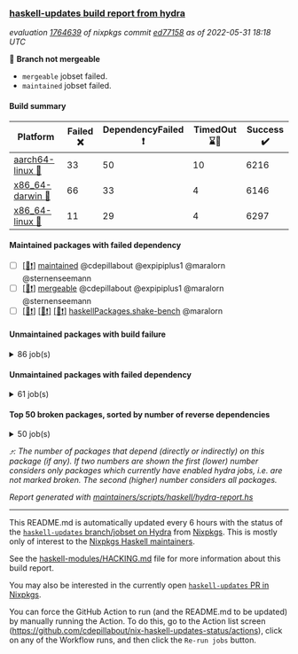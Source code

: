 ### [haskell-updates build report from hydra](https://hydra.nixos.org/jobset/nixpkgs/haskell-updates)
*evaluation [1764639](https://hydra.nixos.org/eval/1764639) of nixpkgs commit [ed77158](https://github.com/NixOS/nixpkgs/commits/ed7715885e740c71d21a5e38c31ed6b8fa6190b9) as of 2022-05-31 18:18 UTC*

:red_circle: **Branch not mergeable**
  * `mergeable` jobset failed.
  * `maintained` jobset failed.

#### Build summary

 | Platform | Failed :x: | DependencyFailed :heavy_exclamation_mark: | TimedOut :hourglass::no_entry_sign: | Success :heavy_check_mark: | 
 | --- | --- | --- | --- | --- | 
 | [aarch64-linux :iphone:](https://hydra.nixos.org/eval/1764639?filter=.aarch64-linux) | 33 | 50 | 10 | 6216 | 
 | [x86_64-darwin :apple:](https://hydra.nixos.org/eval/1764639?filter=.x86_64-darwin) | 66 | 33 | 4 | 6146 | 
 | [x86_64-linux :penguin:](https://hydra.nixos.org/eval/1764639?filter=.x86_64-linux) | 11 | 29 | 4 | 6297 | 
#### Maintained packages with failed dependency
- [ ] [[:penguin::heavy_exclamation_mark:]](https://hydra.nixos.org/build/178716493) [maintained](https://hydra.nixos.org/eval/1764639?filter=maintained) @cdepillabout @expipiplus1 @maralorn @sternenseemann
- [ ] [[:penguin::heavy_exclamation_mark:]](https://hydra.nixos.org/build/178589486) [mergeable](https://hydra.nixos.org/eval/1764639?filter=mergeable) @cdepillabout @expipiplus1 @maralorn @sternenseemann
- [ ] [[:iphone::heavy_exclamation_mark:]](https://hydra.nixos.org/build/178589164) [[:apple::heavy_exclamation_mark:]](https://hydra.nixos.org/build/178588410) [[:penguin::heavy_exclamation_mark:]](https://hydra.nixos.org/build/178586401) [haskellPackages.shake-bench](https://hydra.nixos.org/eval/1764639?filter=haskellPackages.shake-bench) @maralorn
#### Unmaintained packages with build failure
<details><summary>86 job(s) </summary>

- [ ] [[:iphone::x:]](https://hydra.nixos.org/build/178576717) [[:apple::x:]](https://hydra.nixos.org/build/178585311) [[:penguin::x:]](https://hydra.nixos.org/build/178586095) [haskellPackages.Chart-diagrams](https://hydra.nixos.org/eval/1764639?filter=haskellPackages.Chart-diagrams)  :arrow_heading_up: 9 | 14
- [ ] [[:iphone::x:]](https://hydra.nixos.org/build/178580821) [[:apple::heavy_check_mark:]](https://hydra.nixos.org/build/178585542) [[:penguin::heavy_check_mark:]](https://hydra.nixos.org/build/178579820) [haskellPackages.OrderedBits](https://hydra.nixos.org/eval/1764639?filter=haskellPackages.OrderedBits)  :arrow_heading_up: 5 | 36
- [ ] [[:iphone::x:]](https://hydra.nixos.org/build/178576783) [[:apple::x:]](https://hydra.nixos.org/build/178590748) [[:penguin::x:]](https://hydra.nixos.org/build/178577805) [haskellPackages.purescript](https://hydra.nixos.org/eval/1764639?filter=haskellPackages.purescript)  :arrow_heading_up: 3 | 8
- [ ] [[:iphone::x:]](https://hydra.nixos.org/build/178576809) [[:apple::heavy_check_mark:]](https://hydra.nixos.org/build/178578018) [[:penguin::heavy_check_mark:]](https://hydra.nixos.org/build/178586256) [haskellPackages.flatparse](https://hydra.nixos.org/eval/1764639?filter=haskellPackages.flatparse)  :arrow_heading_up: 3 | 5
- [ ] [[:iphone::x:]](https://hydra.nixos.org/build/178589003) [[:apple::heavy_check_mark:]](https://hydra.nixos.org/build/178591706) [[:penguin::heavy_check_mark:]](https://hydra.nixos.org/build/178594356) [haskellPackages.hw-json-simd](https://hydra.nixos.org/eval/1764639?filter=haskellPackages.hw-json-simd)  :arrow_heading_up: 2 | 8
- [ ] [[:iphone::x:]](https://hydra.nixos.org/build/178582790) [[:apple::heavy_check_mark:]](https://hydra.nixos.org/build/178588386) [[:penguin::heavy_check_mark:]](https://hydra.nixos.org/build/178588810) [haskellPackages.hw-simd](https://hydra.nixos.org/eval/1764639?filter=haskellPackages.hw-simd)  :arrow_heading_up: 2 | 8
- [ ] [[:iphone::x:]](https://hydra.nixos.org/build/178584294) [[:apple::heavy_check_mark:]](https://hydra.nixos.org/build/178585044) [[:penguin::heavy_check_mark:]](https://hydra.nixos.org/build/178582244) [haskellPackages.quic](https://hydra.nixos.org/eval/1764639?filter=haskellPackages.quic)  :arrow_heading_up: 2 | 2
- [ ] [[:iphone::x:]](https://hydra.nixos.org/build/178588770) [[:apple::heavy_check_mark:]](https://hydra.nixos.org/build/178595148) [[:penguin::heavy_check_mark:]](https://hydra.nixos.org/build/178587710) [haskellPackages.freetype2](https://hydra.nixos.org/eval/1764639?filter=haskellPackages.freetype2)  :arrow_heading_up: 1 | 8
- [ ] [[:iphone::heavy_check_mark:]](https://hydra.nixos.org/build/178582493) [[:apple::x:]](https://hydra.nixos.org/build/178590001) [[:penguin::heavy_check_mark:]](https://hydra.nixos.org/build/178581038) [haskellPackages.free-vector-spaces](https://hydra.nixos.org/eval/1764639?filter=haskellPackages.free-vector-spaces)  :arrow_heading_up: 1 | 7
- [ ] [[:iphone::x:]](https://hydra.nixos.org/build/178588014) [[:apple::heavy_check_mark:]](https://hydra.nixos.org/build/178586597) [[:penguin::heavy_check_mark:]](https://hydra.nixos.org/build/178591958) [haskellPackages.long-double](https://hydra.nixos.org/eval/1764639?filter=haskellPackages.long-double)  :arrow_heading_up: 1 | 2
- [ ] [[:iphone::x:]](https://hydra.nixos.org/build/178655807) [[:apple::x:]](https://hydra.nixos.org/build/178655802) [[:penguin::x:]](https://hydra.nixos.org/build/178655819) [haskellPackages.composite-cassava](https://hydra.nixos.org/eval/1764639?filter=haskellPackages.composite-cassava)  :arrow_heading_up: 1 | 1
- [ ] [[:iphone::x:]](https://hydra.nixos.org/build/178586191) [[:apple::x:]](https://hydra.nixos.org/build/178586963) [[:penguin::heavy_check_mark:]](https://hydra.nixos.org/build/178584803) [haskellPackages.easytensor](https://hydra.nixos.org/eval/1764639?filter=haskellPackages.easytensor)  :arrow_heading_up: 1 | 1
- [ ] [[:iphone::heavy_check_mark:]](https://hydra.nixos.org/build/178590955) [[:apple::x:]](https://hydra.nixos.org/build/178590566) [[:penguin::heavy_check_mark:]](https://hydra.nixos.org/build/178594277) [haskellPackages.grab](https://hydra.nixos.org/eval/1764639?filter=haskellPackages.grab)  :arrow_heading_up: 1 | 1
- [ ] [[:iphone::heavy_check_mark:]](https://hydra.nixos.org/build/178581028) [[:apple::x:]](https://hydra.nixos.org/build/178595362) [[:penguin::heavy_check_mark:]](https://hydra.nixos.org/build/178591845) [haskellPackages.kazura-queue](https://hydra.nixos.org/eval/1764639?filter=haskellPackages.kazura-queue)  :arrow_heading_up: 1 | 1
- [ ] [[:iphone::heavy_check_mark:]](https://hydra.nixos.org/build/178584109) [[:apple::x:]](https://hydra.nixos.org/build/178594502) [[:penguin::heavy_check_mark:]](https://hydra.nixos.org/build/178582825) [haskellPackages.keep-alive](https://hydra.nixos.org/eval/1764639?filter=haskellPackages.keep-alive)  :arrow_heading_up: 1 | 1
- [ ] [[:iphone::x:]](https://hydra.nixos.org/build/178586324) [[:apple::heavy_check_mark:]](https://hydra.nixos.org/build/178581133) [[:penguin::heavy_check_mark:]](https://hydra.nixos.org/build/178580064) [haskellPackages.nlopt-haskell](https://hydra.nixos.org/eval/1764639?filter=haskellPackages.nlopt-haskell)  :arrow_heading_up: 1 | 1
- [ ] [[:iphone::x:]](https://hydra.nixos.org/build/178700798) [[:apple::heavy_check_mark:]](https://hydra.nixos.org/build/178700740) [[:penguin::heavy_check_mark:]](https://hydra.nixos.org/build/178700702) [haskellPackages.swisstable](https://hydra.nixos.org/eval/1764639?filter=haskellPackages.swisstable)  :arrow_heading_up: 1 | 1
- [ ] [[:iphone::x:]](https://hydra.nixos.org/build/178578286) [[:apple::heavy_check_mark:]](https://hydra.nixos.org/build/178578363) [[:penguin::heavy_check_mark:]](https://hydra.nixos.org/build/178588035) [haskellPackages.unicode-properties](https://hydra.nixos.org/eval/1764639?filter=haskellPackages.unicode-properties)  :arrow_heading_up: 1 | 1
- [ ] [[:iphone::heavy_check_mark:]](https://hydra.nixos.org/build/178578840) [[:apple::x:]](https://hydra.nixos.org/build/178577147) [[:penguin::heavy_check_mark:]](https://hydra.nixos.org/build/178580620) [haskellPackages.zip](https://hydra.nixos.org/eval/1764639?filter=haskellPackages.zip)  :arrow_heading_up: 0 | 5
- [ ] [[:iphone::heavy_check_mark:]](https://hydra.nixos.org/build/178589262) [[:apple::x:]](https://hydra.nixos.org/build/178577259) [[:penguin::heavy_check_mark:]](https://hydra.nixos.org/build/178594238) [haskellPackages.PyF](https://hydra.nixos.org/eval/1764639?filter=haskellPackages.PyF)  :arrow_heading_up: 0 | 4
- [ ] [[:iphone::heavy_check_mark:]](https://hydra.nixos.org/build/178591753) [[:apple::x:]](https://hydra.nixos.org/build/178589361) [[:penguin::heavy_check_mark:]](https://hydra.nixos.org/build/178582714) [haskellPackages.hmidi](https://hydra.nixos.org/eval/1764639?filter=haskellPackages.hmidi)  :arrow_heading_up: 0 | 4
- [ ] [[:iphone::x:]](https://hydra.nixos.org/build/178589603) [[:apple::x:]](https://hydra.nixos.org/build/178589373) [[:penguin::x:]](https://hydra.nixos.org/build/178583875) [haskellPackages.bloodhound](https://hydra.nixos.org/eval/1764639?filter=haskellPackages.bloodhound)  :arrow_heading_up: 0 | 2
- [ ] [[:iphone::heavy_check_mark:]](https://hydra.nixos.org/build/178591190) [[:apple::x:]](https://hydra.nixos.org/build/178587512) [[:penguin::heavy_check_mark:]](https://hydra.nixos.org/build/178591027) [haskellPackages.posix-socket](https://hydra.nixos.org/eval/1764639?filter=haskellPackages.posix-socket)  :arrow_heading_up: 0 | 2
- [ ] [[:iphone::x:]](https://hydra.nixos.org/build/178588245) [[:apple::x:]](https://hydra.nixos.org/build/178595413) [[:penguin::x:]](https://hydra.nixos.org/build/178583505) [haskellPackages.servant-openapi3](https://hydra.nixos.org/eval/1764639?filter=haskellPackages.servant-openapi3)  :arrow_heading_up: 0 | 2
- [ ] [[:iphone::heavy_check_mark:]](https://hydra.nixos.org/build/178591059) [[:apple::x:]](https://hydra.nixos.org/build/178587819) [[:penguin::heavy_check_mark:]](https://hydra.nixos.org/build/178577559) [haskellPackages.gi-gdkx11](https://hydra.nixos.org/eval/1764639?filter=haskellPackages.gi-gdkx11)  :arrow_heading_up: 0 | 1
- [ ] [[:iphone::heavy_check_mark:]](https://hydra.nixos.org/build/178592946) [[:apple::x:]](https://hydra.nixos.org/build/178587992) [[:penguin::heavy_check_mark:]](https://hydra.nixos.org/build/178594839) [haskellPackages.hamid](https://hydra.nixos.org/eval/1764639?filter=haskellPackages.hamid)  :arrow_heading_up: 0 | 1
- [ ] [[:iphone::heavy_check_mark:]](https://hydra.nixos.org/build/178593498) [[:apple::x:]](https://hydra.nixos.org/build/178583194) [[:penguin::heavy_check_mark:]](https://hydra.nixos.org/build/178584434) [haskellPackages.hmatrix-morpheus](https://hydra.nixos.org/eval/1764639?filter=haskellPackages.hmatrix-morpheus)  :arrow_heading_up: 0 | 1
- [ ] [[:iphone::heavy_check_mark:]](https://hydra.nixos.org/build/178588359) [[:apple::x:]](https://hydra.nixos.org/build/178587791) [[:penguin::heavy_check_mark:]](https://hydra.nixos.org/build/178591404) [haskellPackages.huckleberry](https://hydra.nixos.org/eval/1764639?filter=haskellPackages.huckleberry)  :arrow_heading_up: 0 | 1
- [ ] [[:iphone::heavy_check_mark:]](https://hydra.nixos.org/build/178583215) [[:apple::x:]](https://hydra.nixos.org/build/178587040) [[:penguin::heavy_check_mark:]](https://hydra.nixos.org/build/178587363) [haskellPackages.openal-ffi](https://hydra.nixos.org/eval/1764639?filter=haskellPackages.openal-ffi)  :arrow_heading_up: 0 | 1
- [ ] [[:iphone::x:]](https://hydra.nixos.org/build/178584448) [[:apple::x:]](https://hydra.nixos.org/build/178582031) [[:penguin::x:]](https://hydra.nixos.org/build/178586787) [haskellPackages.pcre2](https://hydra.nixos.org/eval/1764639?filter=haskellPackages.pcre2)  :arrow_heading_up: 0 | 1
- [ ] [[:iphone::x:]](https://hydra.nixos.org/build/178592215) [[:apple::heavy_check_mark:]](https://hydra.nixos.org/build/178585209) [[:penguin::heavy_check_mark:]](https://hydra.nixos.org/build/178591112) [haskellPackages.picosat](https://hydra.nixos.org/eval/1764639?filter=haskellPackages.picosat)  :arrow_heading_up: 0 | 1
- [ ] [[:iphone::heavy_check_mark:]](https://hydra.nixos.org/build/178583799) [[:apple::x:]](https://hydra.nixos.org/build/178594911) [[:penguin::heavy_check_mark:]](https://hydra.nixos.org/build/178588102) [haskellPackages.select](https://hydra.nixos.org/eval/1764639?filter=haskellPackages.select)  :arrow_heading_up: 0 | 1
- [ ] [[:iphone::heavy_check_mark:]](https://hydra.nixos.org/build/178593694) [[:apple::x:]](https://hydra.nixos.org/build/178584930) [[:penguin::heavy_check_mark:]](https://hydra.nixos.org/build/178576964) [haskellPackages.sysinfo](https://hydra.nixos.org/eval/1764639?filter=haskellPackages.sysinfo)  :arrow_heading_up: 0 | 1
- [ ] [[:iphone::heavy_check_mark:]](https://hydra.nixos.org/build/178590844) [[:apple::x:]](https://hydra.nixos.org/build/178576345) [[:penguin::heavy_check_mark:]](https://hydra.nixos.org/build/178577061) [haskellPackages.FractalArt](https://hydra.nixos.org/eval/1764639?filter=haskellPackages.FractalArt) 
- [ ] [[:iphone::x:]](https://hydra.nixos.org/build/178578849) [[:apple::heavy_check_mark:]](https://hydra.nixos.org/build/178581194) [[:penguin::heavy_check_mark:]](https://hydra.nixos.org/build/178584815) [haskellPackages.HsASA](https://hydra.nixos.org/eval/1764639?filter=haskellPackages.HsASA) 
- [ ] [[:iphone::x:]](https://hydra.nixos.org/build/178587340) [[:apple::heavy_check_mark:]](https://hydra.nixos.org/build/178587124) [[:penguin::heavy_check_mark:]](https://hydra.nixos.org/build/178585583) [haskellPackages.binary-io](https://hydra.nixos.org/eval/1764639?filter=haskellPackages.binary-io) 
- [ ] [[:iphone::hourglass::no_entry_sign:]](https://hydra.nixos.org/build/178585255) [[:apple::x:]](https://hydra.nixos.org/build/178588587) [[:penguin::hourglass::no_entry_sign:]](https://hydra.nixos.org/build/178594092) [haskellPackages.bindings-common](https://hydra.nixos.org/eval/1764639?filter=haskellPackages.bindings-common) 
- [ ] [[:iphone::heavy_check_mark:]](https://hydra.nixos.org/build/178594215) [[:apple::x:]](https://hydra.nixos.org/build/178590778) [[:penguin::heavy_check_mark:]](https://hydra.nixos.org/build/178587684) [haskellPackages.chiphunk](https://hydra.nixos.org/eval/1764639?filter=haskellPackages.chiphunk) 
- [ ] [[:iphone::x:]](https://hydra.nixos.org/build/178585897) [[:apple::heavy_check_mark:]](https://hydra.nixos.org/build/178591307) [[:penguin::heavy_check_mark:]](https://hydra.nixos.org/build/178595318) [haskellPackages.comfort-fftw](https://hydra.nixos.org/eval/1764639?filter=haskellPackages.comfort-fftw) 
- [ ] [[:iphone::x:]](https://hydra.nixos.org/build/178655813) [[:apple::x:]](https://hydra.nixos.org/build/178655779) [[:penguin::x:]](https://hydra.nixos.org/build/178655809) [haskellPackages.composite-dhall](https://hydra.nixos.org/eval/1764639?filter=haskellPackages.composite-dhall) 
- [ ] [[:iphone::x:]](https://hydra.nixos.org/build/178655793) [[:apple::x:]](https://hydra.nixos.org/build/178655788) [[:penguin::x:]](https://hydra.nixos.org/build/178655790) [haskellPackages.composite-ekg](https://hydra.nixos.org/eval/1764639?filter=haskellPackages.composite-ekg) 
- [ ] [[:iphone::x:]](https://hydra.nixos.org/build/178655815) [[:apple::x:]](https://hydra.nixos.org/build/178655787) [[:penguin::x:]](https://hydra.nixos.org/build/178655805) [haskellPackages.composite-lens-extra](https://hydra.nixos.org/eval/1764639?filter=haskellPackages.composite-lens-extra) 
- [ ] [[:iphone::x:]](https://hydra.nixos.org/build/178590105) [[:apple::heavy_check_mark:]](https://hydra.nixos.org/build/178588287) [[:penguin::heavy_check_mark:]](https://hydra.nixos.org/build/178589211) [haskellPackages.decision-diagrams](https://hydra.nixos.org/eval/1764639?filter=haskellPackages.decision-diagrams) 
- [ ] [[:iphone::heavy_check_mark:]](https://hydra.nixos.org/build/178592995) [[:apple::x:]](https://hydra.nixos.org/build/178578448) [[:penguin::heavy_check_mark:]](https://hydra.nixos.org/build/178579174) [haskellPackages.diskhash](https://hydra.nixos.org/eval/1764639?filter=haskellPackages.diskhash) 
- [ ] [[:iphone::heavy_check_mark:]](https://hydra.nixos.org/build/178576456) [[:apple::x:]](https://hydra.nixos.org/build/178577416) [[:penguin::heavy_check_mark:]](https://hydra.nixos.org/build/178583024) [haskellPackages.env-extra](https://hydra.nixos.org/eval/1764639?filter=haskellPackages.env-extra) 
- [ ] [[:iphone::heavy_check_mark:]](https://hydra.nixos.org/build/178587233) [[:apple::x:]](https://hydra.nixos.org/build/178589801) [[:penguin::heavy_check_mark:]](https://hydra.nixos.org/build/178581396) [haskellPackages.epub-tools](https://hydra.nixos.org/eval/1764639?filter=haskellPackages.epub-tools) 
- [ ] [[:iphone::heavy_check_mark:]](https://hydra.nixos.org/build/178582145) [[:apple::x:]](https://hydra.nixos.org/build/178584755) [[:penguin::heavy_check_mark:]](https://hydra.nixos.org/build/178585074) [haskellPackages.fudgets](https://hydra.nixos.org/eval/1764639?filter=haskellPackages.fudgets) 
- [ ] [[:iphone::heavy_check_mark:]](https://hydra.nixos.org/build/178595477) [[:apple::x:]](https://hydra.nixos.org/build/178587632) [[:penguin::heavy_check_mark:]](https://hydra.nixos.org/build/178589677) [haskellPackages.gerrit](https://hydra.nixos.org/eval/1764639?filter=haskellPackages.gerrit) 
- [ ] [[:iphone::heavy_check_mark:]](https://hydra.nixos.org/build/178581116) [[:apple::x:]](https://hydra.nixos.org/build/178589540) [[:penguin::heavy_check_mark:]](https://hydra.nixos.org/build/178593322) [haskellPackages.ghc-gc-hook](https://hydra.nixos.org/eval/1764639?filter=haskellPackages.ghc-gc-hook) 
- [ ] [[:apple::x:]](https://hydra.nixos.org/build/178582138) [haskellPackages.gi-gtkosxapplication](https://hydra.nixos.org/eval/1764639?filter=haskellPackages.gi-gtkosxapplication) 
- [ ] [[:iphone::x:]](https://hydra.nixos.org/build/178583654) [[:penguin::heavy_check_mark:]](https://hydra.nixos.org/build/178585466) [haskellPackages.gnome-keyring](https://hydra.nixos.org/eval/1764639?filter=haskellPackages.gnome-keyring) 
- [ ] [[:apple::x:]](https://hydra.nixos.org/build/178585045) [haskellPackages.gtk-mac-integration](https://hydra.nixos.org/eval/1764639?filter=haskellPackages.gtk-mac-integration) 
- [ ] [[:iphone::heavy_check_mark:]](https://hydra.nixos.org/build/178576579) [[:apple::x:]](https://hydra.nixos.org/build/178593878) [[:penguin::heavy_check_mark:]](https://hydra.nixos.org/build/178594402) [haskellPackages.gtk-traymanager](https://hydra.nixos.org/eval/1764639?filter=haskellPackages.gtk-traymanager) 
- [ ] [[:apple::x:]](https://hydra.nixos.org/build/178580333) [haskellPackages.gtk3-mac-integration](https://hydra.nixos.org/eval/1764639?filter=haskellPackages.gtk3-mac-integration) 
- [ ] [[:iphone::heavy_check_mark:]](https://hydra.nixos.org/build/178593123) [[:apple::x:]](https://hydra.nixos.org/build/178582074) [[:penguin::heavy_check_mark:]](https://hydra.nixos.org/build/178588706) [haskellPackages.hid](https://hydra.nixos.org/eval/1764639?filter=haskellPackages.hid) 
- [ ] [[:iphone::heavy_check_mark:]](https://hydra.nixos.org/build/178587061) [[:apple::x:]](https://hydra.nixos.org/build/178586476) [[:penguin::heavy_check_mark:]](https://hydra.nixos.org/build/178595444) [haskellPackages.hinotify-conduit](https://hydra.nixos.org/eval/1764639?filter=haskellPackages.hinotify-conduit) 
- [ ] [[:iphone::heavy_check_mark:]](https://hydra.nixos.org/build/178589682) [[:apple::x:]](https://hydra.nixos.org/build/178587019) [[:penguin::heavy_check_mark:]](https://hydra.nixos.org/build/178590849) [haskellPackages.hsshellscript](https://hydra.nixos.org/eval/1764639?filter=haskellPackages.hsshellscript) 
- [ ] [[:iphone::heavy_check_mark:]](https://hydra.nixos.org/build/178588366) [[:apple::x:]](https://hydra.nixos.org/build/178582939) [[:penguin::heavy_check_mark:]](https://hydra.nixos.org/build/178576668) [haskellPackages.hssourceinfo](https://hydra.nixos.org/eval/1764639?filter=haskellPackages.hssourceinfo) 
- [ ] [[:iphone::heavy_check_mark:]](https://hydra.nixos.org/build/178576331) [[:apple::x:]](https://hydra.nixos.org/build/178577301) [[:penguin::heavy_check_mark:]](https://hydra.nixos.org/build/178583789) [haskellPackages.ipcvar](https://hydra.nixos.org/eval/1764639?filter=haskellPackages.ipcvar) 
- [ ] [[:iphone::x:]](https://hydra.nixos.org/build/178584209) [[:apple::heavy_check_mark:]](https://hydra.nixos.org/build/178589124) [[:penguin::heavy_check_mark:]](https://hydra.nixos.org/build/178587743) [haskellPackages.jammittools](https://hydra.nixos.org/eval/1764639?filter=haskellPackages.jammittools) 
- [ ] [[:apple::x:]](https://hydra.nixos.org/build/178582060) [haskellPackages.kqueue](https://hydra.nixos.org/eval/1764639?filter=haskellPackages.kqueue) 
- [ ] [[:iphone::heavy_check_mark:]](https://hydra.nixos.org/build/178590375) [[:apple::x:]](https://hydra.nixos.org/build/178579208) [[:penguin::heavy_check_mark:]](https://hydra.nixos.org/build/178577486) [haskellPackages.leveldb-haskell-fork](https://hydra.nixos.org/eval/1764639?filter=haskellPackages.leveldb-haskell-fork) 
- [ ] [[:iphone::heavy_check_mark:]](https://hydra.nixos.org/build/178577563) [[:apple::x:]](https://hydra.nixos.org/build/178577533) [[:penguin::heavy_check_mark:]](https://hydra.nixos.org/build/178587270) [haskellPackages.linux-framebuffer](https://hydra.nixos.org/eval/1764639?filter=haskellPackages.linux-framebuffer) 
- [ ] [[:iphone::heavy_check_mark:]](https://hydra.nixos.org/build/178577974) [[:apple::x:]](https://hydra.nixos.org/build/178581200) [[:penguin::heavy_check_mark:]](https://hydra.nixos.org/build/178582935) [haskellPackages.mediawiki2latex](https://hydra.nixos.org/eval/1764639?filter=haskellPackages.mediawiki2latex) 
- [ ] [[:iphone::heavy_check_mark:]](https://hydra.nixos.org/build/178594362) [[:apple::x:]](https://hydra.nixos.org/build/178581915) [[:penguin::heavy_check_mark:]](https://hydra.nixos.org/build/178590209) [haskellPackages.mercury-api](https://hydra.nixos.org/eval/1764639?filter=haskellPackages.mercury-api) 
- [ ] [[:iphone::heavy_check_mark:]](https://hydra.nixos.org/build/178588321) [[:apple::x:]](https://hydra.nixos.org/build/178590913) [[:penguin::heavy_check_mark:]](https://hydra.nixos.org/build/178590128) [haskellPackages.nano-cryptr](https://hydra.nixos.org/eval/1764639?filter=haskellPackages.nano-cryptr) 
- [ ] [[:iphone::x:]](https://hydra.nixos.org/build/178581535) [[:apple::x:]](https://hydra.nixos.org/build/178579446) [[:penguin::x:]](https://hydra.nixos.org/build/178581569) [haskellPackages.pandoc-crossref](https://hydra.nixos.org/eval/1764639?filter=haskellPackages.pandoc-crossref) 
- [ ] [[:iphone::heavy_check_mark:]](https://hydra.nixos.org/build/178578001) [[:apple::x:]](https://hydra.nixos.org/build/178576958) [[:penguin::heavy_check_mark:]](https://hydra.nixos.org/build/178578304) [haskellPackages.persistent-pagination](https://hydra.nixos.org/eval/1764639?filter=haskellPackages.persistent-pagination) 
- [ ] [[:iphone::heavy_check_mark:]](https://hydra.nixos.org/build/178576269) [[:apple::x:]](https://hydra.nixos.org/build/178578862) [[:penguin::heavy_check_mark:]](https://hydra.nixos.org/build/178585620) [haskellPackages.phatsort](https://hydra.nixos.org/eval/1764639?filter=haskellPackages.phatsort) 
- [ ] [[:iphone::heavy_check_mark:]](https://hydra.nixos.org/build/178580063) [[:apple::x:]](https://hydra.nixos.org/build/178584627) [[:penguin::heavy_check_mark:]](https://hydra.nixos.org/build/178590510) [haskellPackages.ping-wrapper](https://hydra.nixos.org/eval/1764639?filter=haskellPackages.ping-wrapper) 
- [ ] [[:iphone::heavy_check_mark:]](https://hydra.nixos.org/build/178585948) [[:apple::x:]](https://hydra.nixos.org/build/178581420) [[:penguin::heavy_check_mark:]](https://hydra.nixos.org/build/178587295) [haskellPackages.posix-timer](https://hydra.nixos.org/eval/1764639?filter=haskellPackages.posix-timer) 
- [ ] [[:iphone::heavy_check_mark:]](https://hydra.nixos.org/build/178579270) [[:apple::x:]](https://hydra.nixos.org/build/178589043) [[:penguin::heavy_check_mark:]](https://hydra.nixos.org/build/178578179) [haskellPackages.pthread](https://hydra.nixos.org/eval/1764639?filter=haskellPackages.pthread) 
- [ ] [[:iphone::heavy_check_mark:]](https://hydra.nixos.org/build/178583986) [[:apple::x:]](https://hydra.nixos.org/build/178577284) [[:penguin::heavy_check_mark:]](https://hydra.nixos.org/build/178592505) [haskellPackages.reserve](https://hydra.nixos.org/eval/1764639?filter=haskellPackages.reserve) 
- [ ] [[:iphone::x:]](https://hydra.nixos.org/build/178582332) [[:apple::heavy_check_mark:]](https://hydra.nixos.org/build/178578242) [[:penguin::heavy_check_mark:]](https://hydra.nixos.org/build/178580853) [haskellPackages.risc386](https://hydra.nixos.org/eval/1764639?filter=haskellPackages.risc386) 
- [ ] [[:iphone::heavy_check_mark:]](https://hydra.nixos.org/build/178590003) [[:apple::x:]](https://hydra.nixos.org/build/178581797) [[:penguin::heavy_check_mark:]](https://hydra.nixos.org/build/178581185) [haskellPackages.sfml-audio](https://hydra.nixos.org/eval/1764639?filter=haskellPackages.sfml-audio) 
- [ ] [[:iphone::heavy_check_mark:]](https://hydra.nixos.org/build/178589735) [[:apple::x:]](https://hydra.nixos.org/build/178594120) [[:penguin::heavy_check_mark:]](https://hydra.nixos.org/build/178590184) [haskellPackages.shared-memory](https://hydra.nixos.org/eval/1764639?filter=haskellPackages.shared-memory) 
- [ ] [[:iphone::heavy_check_mark:]](https://hydra.nixos.org/build/178591842) [[:apple::x:]](https://hydra.nixos.org/build/178590846) [[:penguin::heavy_check_mark:]](https://hydra.nixos.org/build/178590422) [haskellPackages.skews](https://hydra.nixos.org/eval/1764639?filter=haskellPackages.skews) 
- [ ] [[:iphone::x:]](https://hydra.nixos.org/build/178585183) [[:apple::x:]](https://hydra.nixos.org/build/178594387) [[:penguin::heavy_check_mark:]](https://hydra.nixos.org/build/178590743) [haskellPackages.slugify](https://hydra.nixos.org/eval/1764639?filter=haskellPackages.slugify) 
- [ ] [[:iphone::heavy_check_mark:]](https://hydra.nixos.org/build/178592145) [[:apple::x:]](https://hydra.nixos.org/build/178579156) [[:penguin::heavy_check_mark:]](https://hydra.nixos.org/build/178591638) [haskellPackages.tailfile-hinotify](https://hydra.nixos.org/eval/1764639?filter=haskellPackages.tailfile-hinotify) 
- [ ] [[:iphone::x:]](https://hydra.nixos.org/build/178588768) [[:apple::x:]](https://hydra.nixos.org/build/178581722) [[:penguin::x:]](https://hydra.nixos.org/build/178593799) [haskellPackages.text-builder-linear](https://hydra.nixos.org/eval/1764639?filter=haskellPackages.text-builder-linear) 
- [ ] [[:iphone::x:]](https://hydra.nixos.org/build/178582777) [[:apple::heavy_check_mark:]](https://hydra.nixos.org/build/178583310) [[:penguin::heavy_check_mark:]](https://hydra.nixos.org/build/178586522) [haskellPackages.wiringPi](https://hydra.nixos.org/eval/1764639?filter=haskellPackages.wiringPi) 
- [ ] [[:iphone::x:]](https://hydra.nixos.org/build/178592157) [[:apple::heavy_check_mark:]](https://hydra.nixos.org/build/178592530) [[:penguin::heavy_check_mark:]](https://hydra.nixos.org/build/178592351) [haskellPackages.x86-64bit](https://hydra.nixos.org/eval/1764639?filter=haskellPackages.x86-64bit) 
- [ ] [[:iphone::heavy_check_mark:]](https://hydra.nixos.org/build/178589996) [[:apple::x:]](https://hydra.nixos.org/build/178588898) [[:penguin::heavy_check_mark:]](https://hydra.nixos.org/build/178580666) [haskellPackages.xmonad-utils](https://hydra.nixos.org/eval/1764639?filter=haskellPackages.xmonad-utils) 
- [ ] [[:iphone::heavy_check_mark:]](https://hydra.nixos.org/build/178592338) [[:apple::x:]](https://hydra.nixos.org/build/178577400) [[:penguin::heavy_check_mark:]](https://hydra.nixos.org/build/178581190) [haskellPackages.yoga](https://hydra.nixos.org/eval/1764639?filter=haskellPackages.yoga) 
- [ ] [[:iphone::heavy_check_mark:]](https://hydra.nixos.org/build/178587151) [[:apple::x:]](https://hydra.nixos.org/build/178577920) [[:penguin::heavy_check_mark:]](https://hydra.nixos.org/build/178582473) [haskellPackages.zot](https://hydra.nixos.org/eval/1764639?filter=haskellPackages.zot) 
- [ ] [[:iphone::heavy_check_mark:]](https://hydra.nixos.org/build/178585236) [[:apple::x:]](https://hydra.nixos.org/build/178584798) [[:penguin::heavy_check_mark:]](https://hydra.nixos.org/build/178582182) [haskellPackages.zxcvbn-c](https://hydra.nixos.org/eval/1764639?filter=haskellPackages.zxcvbn-c) 
</details>

#### Unmaintained packages with failed dependency
<details><summary>61 job(s) </summary>

- [ ] [[:iphone::heavy_exclamation_mark:]](https://hydra.nixos.org/build/178582477) [[:apple::heavy_check_mark:]](https://hydra.nixos.org/build/178583177) [[:penguin::heavy_check_mark:]](https://hydra.nixos.org/build/178577540) [haskellPackages.PrimitiveArray](https://hydra.nixos.org/eval/1764639?filter=haskellPackages.PrimitiveArray)  :arrow_heading_up: 4 | 35
- [ ] [[:iphone::heavy_exclamation_mark:]](https://hydra.nixos.org/build/178588318) [[:apple::heavy_check_mark:]](https://hydra.nixos.org/build/178579190) [[:penguin::heavy_check_mark:]](https://hydra.nixos.org/build/178582893) [haskellPackages.BiobaseTypes](https://hydra.nixos.org/eval/1764639?filter=haskellPackages.BiobaseTypes)  :arrow_heading_up: 3 | 21
- [ ] [[:iphone::heavy_exclamation_mark:]](https://hydra.nixos.org/build/178591240) [[:apple::heavy_check_mark:]](https://hydra.nixos.org/build/178590750) [[:penguin::heavy_check_mark:]](https://hydra.nixos.org/build/178577350) [haskellPackages.BiobaseENA](https://hydra.nixos.org/eval/1764639?filter=haskellPackages.BiobaseENA)  :arrow_heading_up: 1 | 18
- [ ] [[:iphone::heavy_exclamation_mark:]](https://hydra.nixos.org/build/178580236) [[:apple::heavy_check_mark:]](https://hydra.nixos.org/build/178580112) [[:penguin::heavy_check_mark:]](https://hydra.nixos.org/build/178576667) [haskellPackages.exon](https://hydra.nixos.org/eval/1764639?filter=haskellPackages.exon)  :arrow_heading_up: 1 | 3
- [ ] [[:iphone::heavy_exclamation_mark:]](https://hydra.nixos.org/build/178579448) [[:apple::heavy_exclamation_mark:]](https://hydra.nixos.org/build/178581955) [[:penguin::heavy_exclamation_mark:]](https://hydra.nixos.org/build/178591495) [haskellPackages.hip](https://hydra.nixos.org/eval/1764639?filter=haskellPackages.hip)  :arrow_heading_up: 1 | 3
- [ ] [hoogle](https://hydra.nixos.org/eval/1764639?filter=hoogle)  :arrow_heading_up: 1 | 3
  - [[:iphone::heavy_check_mark:]](https://hydra.nixos.org/build/178590898) [[:apple::heavy_check_mark:]](https://hydra.nixos.org/build/178582624) [[:penguin::heavy_check_mark:]](https://hydra.nixos.org/build/178583387) [haskell.packages.ghc8107](https://hydra.nixos.org/eval/1764639?filter=haskell.packages.ghc8107.hoogle)
  - [[:iphone::heavy_check_mark:]](https://hydra.nixos.org/build/178579590) [[:apple::heavy_check_mark:]](https://hydra.nixos.org/build/178593651) [[:penguin::heavy_check_mark:]](https://hydra.nixos.org/build/178580445) [haskell.packages.ghc884](https://hydra.nixos.org/eval/1764639?filter=haskell.packages.ghc884.hoogle)
  - [[:iphone::heavy_check_mark:]](https://hydra.nixos.org/build/178593013) [[:apple::heavy_check_mark:]](https://hydra.nixos.org/build/178577919) [[:penguin::heavy_check_mark:]](https://hydra.nixos.org/build/178593639) [haskell.packages.ghc902](https://hydra.nixos.org/eval/1764639?filter=haskell.packages.ghc902.hoogle)
  - [[:iphone::heavy_exclamation_mark:]](https://hydra.nixos.org/build/178580305) [[:apple::heavy_check_mark:]](https://hydra.nixos.org/build/178591233) [[:penguin::heavy_check_mark:]](https://hydra.nixos.org/build/178585061) [haskell.packages.ghc923](https://hydra.nixos.org/eval/1764639?filter=haskell.packages.ghc923.hoogle)
  - [[:iphone::heavy_check_mark:]](https://hydra.nixos.org/build/178594589) [[:apple::heavy_check_mark:]](https://hydra.nixos.org/build/178580523) [[:penguin::heavy_check_mark:]](https://hydra.nixos.org/build/178586455) [haskellPackages](https://hydra.nixos.org/eval/1764639?filter=haskellPackages.hoogle)
- [ ] [[:iphone::heavy_exclamation_mark:]](https://hydra.nixos.org/build/178580684) [[:penguin::heavy_exclamation_mark:]](https://hydra.nixos.org/build/178588618) [haskellPackages.hbro](https://hydra.nixos.org/eval/1764639?filter=haskellPackages.hbro)  :arrow_heading_up: 1 | 1
- [ ] [[:iphone::heavy_exclamation_mark:]](https://hydra.nixos.org/build/178576867) [[:apple::heavy_check_mark:]](https://hydra.nixos.org/build/178584347) [[:penguin::heavy_check_mark:]](https://hydra.nixos.org/build/178592290) [haskellPackages.http3](https://hydra.nixos.org/eval/1764639?filter=haskellPackages.http3)  :arrow_heading_up: 1 | 1
- [ ] [[:iphone::heavy_check_mark:]](https://hydra.nixos.org/build/178582791) [[:apple::heavy_exclamation_mark:]](https://hydra.nixos.org/build/178592249) [[:penguin::heavy_check_mark:]](https://hydra.nixos.org/build/178593797) [haskellPackages.wss-client](https://hydra.nixos.org/eval/1764639?filter=haskellPackages.wss-client)  :arrow_heading_up: 1 | 1
- [ ] [[:iphone::heavy_exclamation_mark:]](https://hydra.nixos.org/build/178593027) [[:apple::heavy_check_mark:]](https://hydra.nixos.org/build/178594827) [[:penguin::heavy_check_mark:]](https://hydra.nixos.org/build/178581118) [haskellPackages.BiobaseXNA](https://hydra.nixos.org/eval/1764639?filter=haskellPackages.BiobaseXNA)  :arrow_heading_up: 0 | 17
- [ ] [[:iphone::heavy_exclamation_mark:]](https://hydra.nixos.org/build/178587492) [[:apple::heavy_check_mark:]](https://hydra.nixos.org/build/178576341) [[:penguin::heavy_check_mark:]](https://hydra.nixos.org/build/178593855) [haskellPackages.hw-json-standard-cursor](https://hydra.nixos.org/eval/1764639?filter=haskellPackages.hw-json-standard-cursor)  :arrow_heading_up: 0 | 6
- [ ] [[:iphone::heavy_exclamation_mark:]](https://hydra.nixos.org/build/178591192) [[:apple::heavy_check_mark:]](https://hydra.nixos.org/build/178583288) [[:penguin::heavy_check_mark:]](https://hydra.nixos.org/build/178587961) [haskellPackages.hw-json-simple-cursor](https://hydra.nixos.org/eval/1764639?filter=haskellPackages.hw-json-simple-cursor)  :arrow_heading_up: 0 | 4
- [ ] [[:iphone::heavy_exclamation_mark:]](https://hydra.nixos.org/build/178583008) [[:apple::heavy_check_mark:]](https://hydra.nixos.org/build/178586248) [[:penguin::heavy_check_mark:]](https://hydra.nixos.org/build/178586501) [haskellPackages.BiobaseFasta](https://hydra.nixos.org/eval/1764639?filter=haskellPackages.BiobaseFasta)  :arrow_heading_up: 0 | 3
- [ ] [[:iphone::heavy_exclamation_mark:]](https://hydra.nixos.org/build/178579375) [[:apple::heavy_check_mark:]](https://hydra.nixos.org/build/178586347) [[:penguin::heavy_check_mark:]](https://hydra.nixos.org/build/178594280) [haskellPackages.hw-dsv](https://hydra.nixos.org/eval/1764639?filter=haskellPackages.hw-dsv)  :arrow_heading_up: 0 | 3
- [ ] [[:iphone::heavy_exclamation_mark:]](https://hydra.nixos.org/build/178583041) [[:apple::heavy_check_mark:]](https://hydra.nixos.org/build/178587696) [[:penguin::heavy_check_mark:]](https://hydra.nixos.org/build/178583740) [haskellPackages.polysemy-http](https://hydra.nixos.org/eval/1764639?filter=haskellPackages.polysemy-http)  :arrow_heading_up: 0 | 2
- [ ] [[:iphone::heavy_check_mark:]](https://hydra.nixos.org/build/178588571) [[:apple::heavy_exclamation_mark:]](https://hydra.nixos.org/build/178586182) [[:penguin::heavy_check_mark:]](https://hydra.nixos.org/build/178579430) [haskellPackages.dde](https://hydra.nixos.org/eval/1764639?filter=haskellPackages.dde)  :arrow_heading_up: 0 | 1
- [ ] [[:iphone::heavy_exclamation_mark:]](https://hydra.nixos.org/build/178582311) [[:apple::heavy_exclamation_mark:]](https://hydra.nixos.org/build/178594869) [[:penguin::heavy_exclamation_mark:]](https://hydra.nixos.org/build/178578591) [haskellPackages.Chart-tests](https://hydra.nixos.org/eval/1764639?filter=haskellPackages.Chart-tests) 
- [ ] [[:iphone::heavy_exclamation_mark:]](https://hydra.nixos.org/build/178589443) [[:apple::heavy_exclamation_mark:]](https://hydra.nixos.org/build/178580513) [[:penguin::heavy_exclamation_mark:]](https://hydra.nixos.org/build/178594909) [haskellPackages.GuiHaskell](https://hydra.nixos.org/eval/1764639?filter=haskellPackages.GuiHaskell) 
- [ ] [[:iphone::heavy_exclamation_mark:]](https://hydra.nixos.org/build/178595295) [[:apple::heavy_exclamation_mark:]](https://hydra.nixos.org/build/178579183) [[:penguin::heavy_exclamation_mark:]](https://hydra.nixos.org/build/178580878) [haskellPackages.HPlot](https://hydra.nixos.org/eval/1764639?filter=haskellPackages.HPlot) 
- [ ] [[:iphone::heavy_exclamation_mark:]](https://hydra.nixos.org/build/178577953) [[:apple::heavy_exclamation_mark:]](https://hydra.nixos.org/build/178590655) [[:penguin::heavy_exclamation_mark:]](https://hydra.nixos.org/build/178582800) [haskellPackages.aivika-experiment-diagrams](https://hydra.nixos.org/eval/1764639?filter=haskellPackages.aivika-experiment-diagrams) 
- [ ] [[:iphone::heavy_exclamation_mark:]](https://hydra.nixos.org/build/178576590) [[:apple::heavy_check_mark:]](https://hydra.nixos.org/build/178586448) [[:penguin::heavy_check_mark:]](https://hydra.nixos.org/build/178580907) [haskellPackages.align-audio](https://hydra.nixos.org/eval/1764639?filter=haskellPackages.align-audio) 
- [ ] [[:iphone::heavy_exclamation_mark:]](https://hydra.nixos.org/build/178589358) [[:apple::heavy_exclamation_mark:]](https://hydra.nixos.org/build/178592905) [[:penguin::heavy_exclamation_mark:]](https://hydra.nixos.org/build/178584744) [haskellPackages.bench-graph](https://hydra.nixos.org/eval/1764639?filter=haskellPackages.bench-graph) 
- [ ] [[:iphone::heavy_exclamation_mark:]](https://hydra.nixos.org/build/178593177) [[:apple::heavy_exclamation_mark:]](https://hydra.nixos.org/build/178581456) [[:penguin::heavy_exclamation_mark:]](https://hydra.nixos.org/build/178576638) [haskellPackages.bench-show](https://hydra.nixos.org/eval/1764639?filter=haskellPackages.bench-show) 
- [ ] [[:iphone::heavy_exclamation_mark:]](https://hydra.nixos.org/build/178593834) [[:apple::heavy_exclamation_mark:]](https://hydra.nixos.org/build/178592169) [[:penguin::heavy_exclamation_mark:]](https://hydra.nixos.org/build/178588651) [haskellPackages.bluetile](https://hydra.nixos.org/eval/1764639?filter=haskellPackages.bluetile) 
- [ ] [[:iphone::heavy_exclamation_mark:]](https://hydra.nixos.org/build/178592562) [[:apple::heavy_exclamation_mark:]](https://hydra.nixos.org/build/178581901) [[:penguin::heavy_exclamation_mark:]](https://hydra.nixos.org/build/178585396) [haskellPackages.concurrency-benchmarks](https://hydra.nixos.org/eval/1764639?filter=haskellPackages.concurrency-benchmarks) 
- [ ] [[:iphone::heavy_exclamation_mark:]](https://hydra.nixos.org/build/178576508) [[:apple::heavy_exclamation_mark:]](https://hydra.nixos.org/build/178585219) [[:penguin::heavy_check_mark:]](https://hydra.nixos.org/build/178594809) [haskellPackages.easytensor-vulkan](https://hydra.nixos.org/eval/1764639?filter=haskellPackages.easytensor-vulkan) 
- [ ] [[:iphone::heavy_exclamation_mark:]](https://hydra.nixos.org/build/178581127) [[:apple::heavy_exclamation_mark:]](https://hydra.nixos.org/build/178589566) [[:penguin::heavy_exclamation_mark:]](https://hydra.nixos.org/build/178591066) [haskellPackages.gladexml-accessor](https://hydra.nixos.org/eval/1764639?filter=haskellPackages.gladexml-accessor) 
- [ ] [[:iphone::heavy_check_mark:]](https://hydra.nixos.org/build/178579459) [[:apple::heavy_exclamation_mark:]](https://hydra.nixos.org/build/178584823) [[:penguin::heavy_check_mark:]](https://hydra.nixos.org/build/178579445) [haskellPackages.grab-form](https://hydra.nixos.org/eval/1764639?filter=haskellPackages.grab-form) 
- [ ] [[:iphone::heavy_exclamation_mark:]](https://hydra.nixos.org/build/178592724) [[:apple::heavy_exclamation_mark:]](https://hydra.nixos.org/build/178587302) [[:penguin::heavy_exclamation_mark:]](https://hydra.nixos.org/build/178590246) [haskellPackages.gtk2hs-cast-glade](https://hydra.nixos.org/eval/1764639?filter=haskellPackages.gtk2hs-cast-glade) 
- [ ] [[:iphone::heavy_exclamation_mark:]](https://hydra.nixos.org/build/178583427) [[:apple::heavy_exclamation_mark:]](https://hydra.nixos.org/build/178588435) [[:penguin::heavy_exclamation_mark:]](https://hydra.nixos.org/build/178583294) [haskellPackages.happy-hour](https://hydra.nixos.org/eval/1764639?filter=haskellPackages.happy-hour) 
- [ ] [[:iphone::heavy_exclamation_mark:]](https://hydra.nixos.org/build/178581790) [[:apple::heavy_check_mark:]](https://hydra.nixos.org/build/178586637) [[:penguin::heavy_check_mark:]](https://hydra.nixos.org/build/178580520) [haskellPackages.harfbuzz-pure](https://hydra.nixos.org/eval/1764639?filter=haskellPackages.harfbuzz-pure) 
- [ ] [[:iphone::heavy_exclamation_mark:]](https://hydra.nixos.org/build/178576903) [[:penguin::heavy_exclamation_mark:]](https://hydra.nixos.org/build/178587732) [haskellPackages.hbro-contrib](https://hydra.nixos.org/eval/1764639?filter=haskellPackages.hbro-contrib) 
- [ ] [[:iphone::heavy_exclamation_mark:]](https://hydra.nixos.org/build/178587937) [[:apple::heavy_check_mark:]](https://hydra.nixos.org/build/178578425) [[:penguin::heavy_check_mark:]](https://hydra.nixos.org/build/178589840) [haskellPackages.hmatrix-nlopt](https://hydra.nixos.org/eval/1764639?filter=haskellPackages.hmatrix-nlopt) 
- [ ] [[:iphone::heavy_check_mark:]](https://hydra.nixos.org/build/178583363) [[:apple::heavy_exclamation_mark:]](https://hydra.nixos.org/build/178588273) [[:penguin::heavy_check_mark:]](https://hydra.nixos.org/build/178585975) [haskellPackages.hriemann](https://hydra.nixos.org/eval/1764639?filter=haskellPackages.hriemann) 
- [ ] [[:iphone::heavy_exclamation_mark:]](https://hydra.nixos.org/build/178700753) [[:apple::heavy_check_mark:]](https://hydra.nixos.org/build/178700681) [[:penguin::heavy_check_mark:]](https://hydra.nixos.org/build/178700662) [haskellPackages.hs-swisstable-hashtables-class](https://hydra.nixos.org/eval/1764639?filter=haskellPackages.hs-swisstable-hashtables-class) 
- [ ] [[:iphone::heavy_exclamation_mark:]](https://hydra.nixos.org/build/178586416) [[:apple::heavy_exclamation_mark:]](https://hydra.nixos.org/build/178594936) [[:penguin::heavy_exclamation_mark:]](https://hydra.nixos.org/build/178580794) [haskellPackages.hstzaar](https://hydra.nixos.org/eval/1764639?filter=haskellPackages.hstzaar) 
- [ ] [[:iphone::heavy_exclamation_mark:]](https://hydra.nixos.org/build/178585243) [[:apple::heavy_check_mark:]](https://hydra.nixos.org/build/178592072) [[:penguin::heavy_check_mark:]](https://hydra.nixos.org/build/178584889) [haskellPackages.hw-simd-cli](https://hydra.nixos.org/eval/1764639?filter=haskellPackages.hw-simd-cli) 
- [ ] [[:iphone::heavy_exclamation_mark:]](https://hydra.nixos.org/build/178577686) [[:apple::heavy_check_mark:]](https://hydra.nixos.org/build/178578554) [[:penguin::heavy_check_mark:]](https://hydra.nixos.org/build/178591170) [haskellPackages.kmn-programming](https://hydra.nixos.org/eval/1764639?filter=haskellPackages.kmn-programming) 
- [ ] [[:iphone::heavy_exclamation_mark:]](https://hydra.nixos.org/build/178581448) [[:apple::heavy_exclamation_mark:]](https://hydra.nixos.org/build/178586714) [[:penguin::heavy_exclamation_mark:]](https://hydra.nixos.org/build/178577956) [haskellPackages.minesweeper](https://hydra.nixos.org/eval/1764639?filter=haskellPackages.minesweeper) 
- [ ] [[:iphone::heavy_check_mark:]](https://hydra.nixos.org/build/178576595) [[:apple::heavy_exclamation_mark:]](https://hydra.nixos.org/build/178582442) [[:penguin::heavy_check_mark:]](https://hydra.nixos.org/build/178579712) [haskellPackages.network-messagepack-rpc-websocket](https://hydra.nixos.org/eval/1764639?filter=haskellPackages.network-messagepack-rpc-websocket) 
- [ ] [[:iphone::heavy_exclamation_mark:]](https://hydra.nixos.org/build/178586129) [[:apple::heavy_exclamation_mark:]](https://hydra.nixos.org/build/178590181) [[:penguin::heavy_exclamation_mark:]](https://hydra.nixos.org/build/178577183) [haskellPackages.nymphaea](https://hydra.nixos.org/eval/1764639?filter=haskellPackages.nymphaea) 
- [ ] [[:iphone::heavy_exclamation_mark:]](https://hydra.nixos.org/build/178592769) [[:apple::heavy_exclamation_mark:]](https://hydra.nixos.org/build/178588276) [[:penguin::heavy_exclamation_mark:]](https://hydra.nixos.org/build/178582376) [haskellPackages.perceptual-hash](https://hydra.nixos.org/eval/1764639?filter=haskellPackages.perceptual-hash) 
- [ ] [[:iphone::heavy_check_mark:]](https://hydra.nixos.org/build/178589263) [[:apple::heavy_exclamation_mark:]](https://hydra.nixos.org/build/178581867) [[:penguin::heavy_check_mark:]](https://hydra.nixos.org/build/178578527) [haskellPackages.postgresql-replicant](https://hydra.nixos.org/eval/1764639?filter=haskellPackages.postgresql-replicant) 
- [ ] [[:iphone::heavy_exclamation_mark:]](https://hydra.nixos.org/build/178587657) [[:apple::heavy_exclamation_mark:]](https://hydra.nixos.org/build/178582615) [[:penguin::heavy_exclamation_mark:]](https://hydra.nixos.org/build/178578763) [haskellPackages.proplang](https://hydra.nixos.org/eval/1764639?filter=haskellPackages.proplang) 
- [ ] [[:iphone::heavy_exclamation_mark:]](https://hydra.nixos.org/build/178577830) [[:apple::heavy_exclamation_mark:]](https://hydra.nixos.org/build/178584573) [[:penguin::heavy_exclamation_mark:]](https://hydra.nixos.org/build/178591339) [haskellPackages.psc-ide](https://hydra.nixos.org/eval/1764639?filter=haskellPackages.psc-ide) 
- [ ] [[:iphone::heavy_exclamation_mark:]](https://hydra.nixos.org/build/178594241) [[:apple::heavy_exclamation_mark:]](https://hydra.nixos.org/build/178584672) [[:penguin::heavy_exclamation_mark:]](https://hydra.nixos.org/build/178577066) [haskellPackages.purescript-tsd-gen](https://hydra.nixos.org/eval/1764639?filter=haskellPackages.purescript-tsd-gen) 
- [ ] [[:iphone::heavy_exclamation_mark:]](https://hydra.nixos.org/build/178578146) [[:apple::heavy_check_mark:]](https://hydra.nixos.org/build/178585664) [[:penguin::heavy_check_mark:]](https://hydra.nixos.org/build/178594778) [haskellPackages.rounded-hw](https://hydra.nixos.org/eval/1764639?filter=haskellPackages.rounded-hw) 
- [ ] [[:iphone::heavy_exclamation_mark:]](https://hydra.nixos.org/build/178655808) [[:apple::heavy_exclamation_mark:]](https://hydra.nixos.org/build/178655811) [[:penguin::heavy_exclamation_mark:]](https://hydra.nixos.org/build/178655786) [haskellPackages.sheets](https://hydra.nixos.org/eval/1764639?filter=haskellPackages.sheets) 
- [ ] [[:iphone::heavy_exclamation_mark:]](https://hydra.nixos.org/build/178580426) [[:apple::heavy_exclamation_mark:]](https://hydra.nixos.org/build/178581113) [[:penguin::heavy_exclamation_mark:]](https://hydra.nixos.org/build/178578369) [haskellPackages.showdown](https://hydra.nixos.org/eval/1764639?filter=haskellPackages.showdown) 
- [ ] [[:iphone::heavy_exclamation_mark:]](https://hydra.nixos.org/build/178584099) [[:apple::heavy_exclamation_mark:]](https://hydra.nixos.org/build/178577779) [[:penguin::heavy_exclamation_mark:]](https://hydra.nixos.org/build/178586410) [haskellPackages.simfin](https://hydra.nixos.org/eval/1764639?filter=haskellPackages.simfin) 
- [ ] [[:iphone::heavy_exclamation_mark:]](https://hydra.nixos.org/build/178593609) [[:apple::heavy_check_mark:]](https://hydra.nixos.org/build/178590489) [[:penguin::heavy_check_mark:]](https://hydra.nixos.org/build/178590797) [haskellPackages.sound-collage](https://hydra.nixos.org/eval/1764639?filter=haskellPackages.sound-collage) 
- [ ] [[:iphone::heavy_exclamation_mark:]](https://hydra.nixos.org/build/178580765) [[:apple::heavy_check_mark:]](https://hydra.nixos.org/build/178594645) [[:penguin::heavy_check_mark:]](https://hydra.nixos.org/build/178590765) [haskellPackages.unicode-names](https://hydra.nixos.org/eval/1764639?filter=haskellPackages.unicode-names) 
- [ ] [[:iphone::heavy_exclamation_mark:]](https://hydra.nixos.org/build/178590306) [[:apple::heavy_check_mark:]](https://hydra.nixos.org/build/178595245) [[:penguin::heavy_check_mark:]](https://hydra.nixos.org/build/178579752) [haskellPackages.warp-quic](https://hydra.nixos.org/eval/1764639?filter=haskellPackages.warp-quic) 
- [ ] [[:iphone::heavy_exclamation_mark:]](https://hydra.nixos.org/build/178585089) [[:apple::heavy_exclamation_mark:]](https://hydra.nixos.org/build/178584286) [[:penguin::heavy_exclamation_mark:]](https://hydra.nixos.org/build/178594843) [haskellPackages.wordchoice](https://hydra.nixos.org/eval/1764639?filter=haskellPackages.wordchoice) 
- [ ] [[:iphone::heavy_check_mark:]](https://hydra.nixos.org/build/178585814) [[:apple::heavy_exclamation_mark:]](https://hydra.nixos.org/build/178582829) [[:penguin::heavy_check_mark:]](https://hydra.nixos.org/build/178589028) [haskellPackages.xbattbar](https://hydra.nixos.org/eval/1764639?filter=haskellPackages.xbattbar) 
- [ ] [[:iphone::heavy_exclamation_mark:]](https://hydra.nixos.org/build/178590965) [[:apple::heavy_exclamation_mark:]](https://hydra.nixos.org/build/178579504) [[:penguin::heavy_exclamation_mark:]](https://hydra.nixos.org/build/178594689) [haskellPackages.zephyr](https://hydra.nixos.org/eval/1764639?filter=haskellPackages.zephyr) 
</details>

#### Top 50 broken packages, sorted by number of reverse dependencies
<details><summary>50 job(s) </summary>

[amazonka-core](https://packdeps.haskellers.com/reverse/amazonka-core) :arrow_heading_up: 185  
[gogol-core](https://packdeps.haskellers.com/reverse/gogol-core) :arrow_heading_up: 184  
[haskell98](https://packdeps.haskellers.com/reverse/haskell98) :arrow_heading_up: 153  
[enumerator](https://packdeps.haskellers.com/reverse/enumerator) :arrow_heading_up: 56  
[util](https://packdeps.haskellers.com/reverse/util) :arrow_heading_up: 49  
[derive](https://packdeps.haskellers.com/reverse/derive) :arrow_heading_up: 48  
[amazonka](https://packdeps.haskellers.com/reverse/amazonka) :arrow_heading_up: 43  
[accelerate](https://packdeps.haskellers.com/reverse/accelerate) :arrow_heading_up: 42  
[parseargs](https://packdeps.haskellers.com/reverse/parseargs) :arrow_heading_up: 42  
[syb-with-class](https://packdeps.haskellers.com/reverse/syb-with-class) :arrow_heading_up: 42  
[MonadCatchIO-transformers](https://packdeps.haskellers.com/reverse/MonadCatchIO-transformers) :arrow_heading_up: 41  
[autodocodec](https://packdeps.haskellers.com/reverse/autodocodec) :arrow_heading_up: 33  
[data-lens](https://packdeps.haskellers.com/reverse/data-lens) :arrow_heading_up: 33  
[rank1dynamic](https://packdeps.haskellers.com/reverse/rank1dynamic) :arrow_heading_up: 33  
[distributed-static](https://packdeps.haskellers.com/reverse/distributed-static) :arrow_heading_up: 31  
[language-ecmascript](https://packdeps.haskellers.com/reverse/language-ecmascript) :arrow_heading_up: 31  
[distributed-process](https://packdeps.haskellers.com/reverse/distributed-process) :arrow_heading_up: 30  
[ip](https://packdeps.haskellers.com/reverse/ip) :arrow_heading_up: 29  
[iteratee](https://packdeps.haskellers.com/reverse/iteratee) :arrow_heading_up: 29  
[jmacro](https://packdeps.haskellers.com/reverse/jmacro) :arrow_heading_up: 29  
[validity-aeson](https://packdeps.haskellers.com/reverse/validity-aeson) :arrow_heading_up: 29  
[text-format](https://packdeps.haskellers.com/reverse/text-format) :arrow_heading_up: 28  
[autodocodec-schema](https://packdeps.haskellers.com/reverse/autodocodec-schema) :arrow_heading_up: 27  
[mmsyn3](https://packdeps.haskellers.com/reverse/mmsyn3) :arrow_heading_up: 27  
[autodocodec-yaml](https://packdeps.haskellers.com/reverse/autodocodec-yaml) :arrow_heading_up: 26  
[crypto-numbers](https://packdeps.haskellers.com/reverse/crypto-numbers) :arrow_heading_up: 26  
[either-unwrap](https://packdeps.haskellers.com/reverse/either-unwrap) :arrow_heading_up: 25  
[web-routes-th](https://packdeps.haskellers.com/reverse/web-routes-th) :arrow_heading_up: 24  
[crypto-pubkey](https://packdeps.haskellers.com/reverse/crypto-pubkey) :arrow_heading_up: 23  
[ixset-typed](https://packdeps.haskellers.com/reverse/ixset-typed) :arrow_heading_up: 23  
[sydtest](https://packdeps.haskellers.com/reverse/sydtest) :arrow_heading_up: 23  
[haskelldb](https://packdeps.haskellers.com/reverse/haskelldb) :arrow_heading_up: 22  
[wxdirect](https://packdeps.haskellers.com/reverse/wxdirect) :arrow_heading_up: 22  
[alg](https://packdeps.haskellers.com/reverse/alg) :arrow_heading_up: 21  
[amazonka-s3](https://packdeps.haskellers.com/reverse/amazonka-s3) :arrow_heading_up: 21  
[mmsyn2](https://packdeps.haskellers.com/reverse/mmsyn2) :arrow_heading_up: 21  
[userid](https://packdeps.haskellers.com/reverse/userid) :arrow_heading_up: 21  
[wxc](https://packdeps.haskellers.com/reverse/wxc) :arrow_heading_up: 21  
[biocore](https://packdeps.haskellers.com/reverse/biocore) :arrow_heading_up: 20  
[subG](https://packdeps.haskellers.com/reverse/subG) :arrow_heading_up: 20  
[wxcore](https://packdeps.haskellers.com/reverse/wxcore) :arrow_heading_up: 20  
[attoparsec-enumerator](https://packdeps.haskellers.com/reverse/attoparsec-enumerator) :arrow_heading_up: 19  
[bytestring-show](https://packdeps.haskellers.com/reverse/bytestring-show) :arrow_heading_up: 19  
[fay](https://packdeps.haskellers.com/reverse/fay) :arrow_heading_up: 19  
[harp](https://packdeps.haskellers.com/reverse/harp) :arrow_heading_up: 19  
[hsx2hs](https://packdeps.haskellers.com/reverse/hsx2hs) :arrow_heading_up: 19  
[ixset](https://packdeps.haskellers.com/reverse/ixset) :arrow_heading_up: 19  
[wx](https://packdeps.haskellers.com/reverse/wx) :arrow_heading_up: 19  
[asn1-data](https://packdeps.haskellers.com/reverse/asn1-data) :arrow_heading_up: 18  
[dbus-core](https://packdeps.haskellers.com/reverse/dbus-core) :arrow_heading_up: 18  
</details>


*:arrow_heading_up:: The number of packages that depend (directly or indirectly) on this package (if any). If two numbers are shown the first (lower) number considers only packages which currently have enabled hydra jobs, i.e. are not marked broken. The second (higher) number considers all packages.*

*Report generated with [maintainers/scripts/haskell/hydra-report.hs](https://github.com/NixOS/nixpkgs/blob/haskell-updates/maintainers/scripts/haskell/hydra-report.sh)*


----------------------------------------------------------------------

This README.md is automatically updated every 6 hours with the status of the
[`haskell-updates` branch/jobset on Hydra](https://hydra.nixos.org/jobset/nixpkgs/haskell-updates)
from [Nixpkgs](https://github.com/NixOS/nixpkgs).  This is mostly only of
interest to the [Nixpkgs Haskell maintainers](https://github.com/orgs/NixOS/teams/haskell).

See the
[haskell-modules/HACKING.md](https://github.com/NixOS/nixpkgs/blob/haskell-updates/pkgs/development/haskell-modules/HACKING.md)
file for more information about this build report.

You may also be interested in the currently open
[`haskell-updates` PR in Nixpkgs](https://github.com/nixos/nixpkgs/pulls?q=is%3Apr+is%3Aopen+head%3Ahaskell-updates).

You can force the GitHub Action to run (and the README.md to be updated) by
manually running the Action.  To do this, go to the Action list screen
(https://github.com/cdepillabout/nix-haskell-updates-status/actions),
click on any of the Workflow runs, and then click the `Re-run jobs` button.
